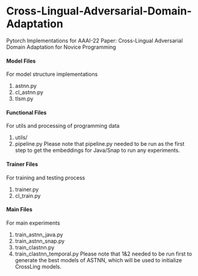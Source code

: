 # Cross-Lingual-Adversarial-Domain-Adaptation
Pytorch Implementations for AAAI-22 Paper: Cross-Lingual Adversarial Domain Adaptation for Novice Programming



#### Model Files
For model structure implementations
1. astnn.py
2. cl_astnn.py
3. tlsm.py



#### Functional Files
For utils and processing of programming data
1. utils/
2. pipeline.py
Please note that pipeline.py needed to be run as the first step to get the embeddings for Java/Snap to run any experiments.



#### Trainer Files
For training and testing process
1. trainer.py
2. cl_train.py


#### Main Files
For main experiments
1. train_astnn_java.py
2. train_astnn_snap.py
3. train_clastnn.py
3. train_clastnn_temporal.py
Please note that 1&2 needed to be run first to generate the best models of ASTNN, which will be used to initialize CrossLing models.